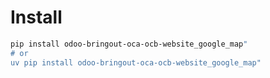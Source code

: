 # Install

```bash
pip install odoo-bringout-oca-ocb-website_google_map"
# or
uv pip install odoo-bringout-oca-ocb-website_google_map"
```
